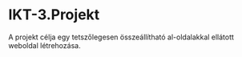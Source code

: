 # IKT-3.Projekt
A projekt célja egy tetszőlegesen összeállítható al-oldalakkal ellátott weboldal létrehozása.
